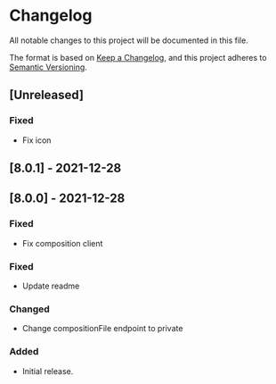 # Changelog

All notable changes to this project will be documented in this file.

The format is based on [Keep a Changelog](https://keepachangelog.com/en/1.0.0/),
and this project adheres to [Semantic Versioning](https://semver.org/spec/v2.0.0.html).

## [Unreleased]

### Fixed

- Fix icon

## [8.0.1] - 2021-12-28

## [8.0.0] - 2021-12-28

### Fixed

- Fix composition client

### Fixed

- Update readme

### Changed

- Change compositionFile endpoint to private

### Added

- Initial release.

